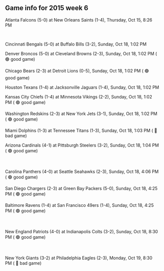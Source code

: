 ## Game info for 2015 week 6
Atlanta Falcons (5-0) at New Orleans Saints (1-4), Thursday, Oct 15, 8:26 PM


<br/>

Cincinnati Bengals (5-0) at Buffalo Bills (3-2), Sunday, Oct 18, 1:02 PM

Denver Broncos (5-0) at Cleveland Browns (2-3), Sunday, Oct 18, 1:02 PM (	:green_circle: good game)

Chicago Bears (2-3) at Detroit Lions (0-5), Sunday, Oct 18, 1:02 PM (	:green_circle: good game)

Houston Texans (1-4) at Jacksonville Jaguars (1-4), Sunday, Oct 18, 1:02 PM

Kansas City Chiefs (1-4) at Minnesota Vikings (2-2), Sunday, Oct 18, 1:02 PM (	:green_circle: good game)

Washington Redskins (2-3) at New York Jets (3-1), Sunday, Oct 18, 1:02 PM (	:green_circle: good game)

Miami Dolphins (1-3) at Tennessee Titans (1-3), Sunday, Oct 18, 1:03 PM (	:red_circle: bad game)

Arizona Cardinals (4-1) at Pittsburgh Steelers (3-2), Sunday, Oct 18, 1:04 PM (	:green_circle: good game)


<br/>

Carolina Panthers (4-0) at Seattle Seahawks (2-3), Sunday, Oct 18, 4:06 PM (	:green_circle: good game)

San Diego Chargers (2-3) at Green Bay Packers (5-0), Sunday, Oct 18, 4:25 PM (	:green_circle: good game)

Baltimore Ravens (1-4) at San Francisco 49ers (1-4), Sunday, Oct 18, 4:25 PM (	:green_circle: good game)


<br/>

New England Patriots (4-0) at Indianapolis Colts (3-2), Sunday, Oct 18, 8:30 PM (	:green_circle: good game)


<br/>

New York Giants (3-2) at Philadelphia Eagles (2-3), Monday, Oct 19, 8:30 PM (	:red_circle: bad game)

